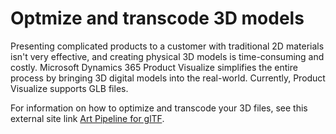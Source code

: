 
# Optmize and transcode 3D models

Presenting complicated products to a customer with traditional 2D materials isn't very effective, and creating physical 
3D models is time-consuming and costly. Microsoft Dynamics 365 Product Visualize simplifies the entire process by bringing 3D digital models into the real-world. Currently, Product Visualize supports GLB files.

For information on how to optimize and transcode your 3D files, see this external site link [Art Pipeline for glTF](https://go.microsoft.com/fwlink/p/?linkid=2083000).
